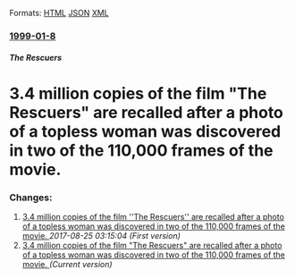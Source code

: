 
Formats: [HTML](/news/1999/01/8/3-4-million-copies-of-the-film-the-rescuers-are-recalled-after-a-photo-of-a-topless-woman-was-discovered-in-two-of-the-110-000-frames-of.html)  [JSON](/news/1999/01/8/3-4-million-copies-of-the-film-the-rescuers-are-recalled-after-a-photo-of-a-topless-woman-was-discovered-in-two-of-the-110-000-frames-of.json)  [XML](/news/1999/01/8/3-4-million-copies-of-the-film-the-rescuers-are-recalled-after-a-photo-of-a-topless-woman-was-discovered-in-two-of-the-110-000-frames-of.xml)  

### [1999-01-8](/news/1999/01/8/index.md)

##### The Rescuers
#  3.4 million copies of the film "The Rescuers" are recalled after a photo of a topless woman was discovered in two of the 110,000 frames of the movie. 




### Changes:

1. [ 3.4 million copies of the film ''The Rescuers'' are recalled after a photo of a topless woman was discovered in two of the 110,000 frames of the movie. ](/news/1999/01/8/3-4-million-copies-of-the-film-the-rescuers-are-recalled-after-a-photo-of-a-topless-woman-was-discovered-in-two-of-the-110-000-frames-o.md) _2017-08-25 03:15:04 (First version)_
1. [ 3.4 million copies of the film "The Rescuers" are recalled after a photo of a topless woman was discovered in two of the 110,000 frames of the movie. ](/news/1999/01/8/3-4-million-copies-of-the-film-the-rescuers-are-recalled-after-a-photo-of-a-topless-woman-was-discovered-in-two-of-the-110-000-frames-of.md) _(Current version)_
